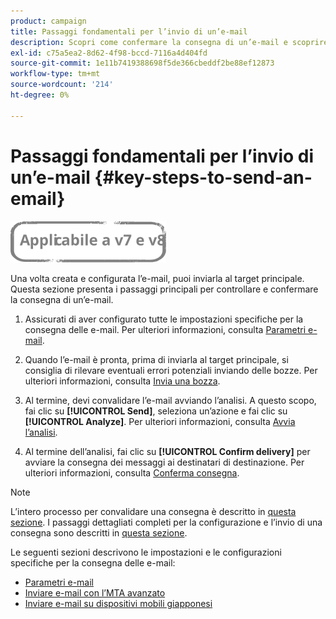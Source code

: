 ```yaml
---
product: campaign
title: Passaggi fondamentali per l’invio di un’e-mail
description: Scopri come confermare la consegna di un’e-mail e scoprire le specificità della consegna di messaggi e-mail
exl-id: c75a5ea2-8d62-4f98-bccd-7116a4d404fd
source-git-commit: 1e11b7419388698f5de366cbeddf2be88ef12873
workflow-type: tm+mt
source-wordcount: '214'
ht-degree: 0%

---
```


# Passaggi fondamentali per l’invio di un’e-mail {#key-steps-to-send-an-email}

![](../../assets/common.svg)

Una volta creata e configurata l’e-mail, puoi inviarla al target principale. Questa sezione presenta i passaggi principali per controllare e confermare la consegna di un’e-mail.

1. Assicurati di aver configurato tutte le impostazioni specifiche per la consegna delle e-mail. Per ulteriori informazioni, consulta [Parametri e-mail](email-parameters.md).
1. Quando l’e-mail è pronta, prima di inviarla al target principale, si consiglia di rilevare eventuali errori potenziali inviando delle bozze. Per ulteriori informazioni, consulta [Invia una bozza](steps-validating-the-delivery.md#sending-a-proof).

1. Al termine, devi convalidare l’e-mail avviando l’analisi. A questo scopo, fai clic su **[!UICONTROL Send]**, seleziona un’azione e fai clic su **[!UICONTROL Analyze]**. Per ulteriori informazioni, consulta [Avvia l’analisi](steps-validating-the-delivery.md#analyzing-the-delivery).

1. Al termine dell’analisi, fai clic su **[!UICONTROL Confirm delivery]** per avviare la consegna dei messaggi ai destinatari di destinazione. Per ulteriori informazioni, consulta [Conferma consegna](steps-sending-the-delivery.md#confirming-delivery).

   <!--Add screenshot with analysis done and Confirm delivery button activated.-->

>[!NOTE]
>
>L’intero processo per convalidare una consegna è descritto in [questa sezione](steps-validating-the-delivery.md). I passaggi dettagliati completi per la configurazione e l’invio di una consegna sono descritti in [questa sezione](steps-sending-the-delivery.md).

Le seguenti sezioni descrivono le impostazioni e le configurazioni specifiche per la consegna delle e-mail:
<!--* [Generating the mirror page](generating-mirror-page.md)
* [Email BCC](email-bcc.md)-->
* [Parametri e-mail](email-parameters.md)
* [Inviare e-mail con l’MTA avanzato](sending-with-enhanced-mta.md)
* [Inviare e-mail su dispositivi mobili giapponesi](sending-emails-on-japanese-mobiles.md)

